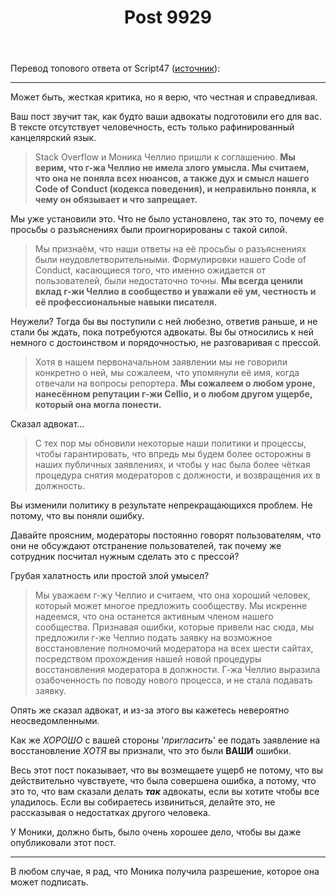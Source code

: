 ﻿---
title: "Post 9929"
se.owner.user_id: 282637
se.owner.display_name: "Ver Nick says Reinstate Monica"
se.owner.link: "https://ru.meta.stackoverflow.com/users/282637/ver-nick-says-reinstate-monica"
se.link: "https://ru.meta.stackoverflow.com/a/9929"
se.post_id: 9929
se.post_type: answer
se.score: 10
---
<p>Перевод топового ответа от Script47 (<a href="https://meta.stackexchange.com/a/340913/403480">источник</a>):</p>

<hr>

<p>Может быть, жесткая критика, но я верю, что честная и справедливая.</p>

<p>Ваш пост звучит так, как будто ваши адвокаты подготовили его для вас.
В тексте  отсутствует человечность, есть только рафинированный канцелярский язык.</p>

<blockquote>
  <p>Stack Overflow и Моника Челлио пришли к соглашению. <strong>Мы верим, что
  г-жа Челлио не имела злого умысла. Мы считаем, что она не поняла всех
  нюансов, а также дух и смысл нашего Code of Conduct (кодекса
  поведения), и неправильно поняла, к чему он обязывает и что
  запрещает.</strong></p>
</blockquote>

<p>Мы уже установили это. Что не было установлено, так это то, почему ее просьбы о разъяснениях были проигнорированы с такой силой.</p>

<blockquote>
  <p>Мы признаём, что наши ответы на её просьбы о разъяснениях были
  неудовлетворительными. Формулировки нашего Code of Conduct, касающиеся
  того, что именно ожидается от пользователей, были недостаточно точны.
  <strong>Мы всегда ценили вклад г-жи Челлио в сообщество и уважали её ум, честность и её профессиональные навыки писателя.</strong></p>
</blockquote>

<p>Неужели? Тогда бы вы поступили с ней любезно, ответив раньше, и не стали бы ждать, пока потребуются адвокаты. Вы бы относились к ней немного с достоинством и порядочностью, не разговаривая с прессой.</p>

<blockquote>
  <p>Хотя в нашем первоначальном заявлении мы не говорили конкретно о ней,
  мы сожалеем, что упомянули её имя, когда отвечали на вопросы
  репортера. <strong>Мы сожалеем о любом уроне, нанесённом репутации г-жи
  Cellio, и о любом другом ущербе, который она могла понести.</strong></p>
</blockquote>

<p>Сказал адвокат...</p>

<blockquote>
  <p>С тех пор мы обновили некоторые наши политики и процессы, чтобы
  гарантировать, что впредь мы будем более осторожны в наших публичных
  заявлениях, и чтобы у нас была более чёткая процедура снятия
  модераторов с должности, и возвращения их в должность.</p>
</blockquote>

<p>Вы изменили политику в результате непрекращающихся проблем. Не потому, что вы поняли ошибку.</p>

<p>Давайте проясним, модераторы постоянно говорят пользователям, что они не обсуждают отстранение пользователей, так почему же сотрудник посчитал нужным сделать это с прессой?</p>

<p>Грубая халатность или простой злой умысел?</p>

<blockquote>
  <p>Мы уважаем г-жу Челлио и считаем, что она хороший человек, который
  может многое предложить сообществу. Мы искренне надеемся, что она
  останется активным членом нашего сообщества. Признавая ошибки, которые
  привели нас сюда, мы предложили г-же Челлио подать заявку на возможное
  восстановление полномочий модератора на всех шести сайтах, посредством
  прохождения нашей новой процедуры восстановления модератора в
  должности. Г-жа Челлио выразила озабоченность по поводу нового
  процесса, и не стала подавать заявку.</p>
</blockquote>

<p>Опять же сказал адвокат, и из-за этого вы кажетесь невероятно неосведомленными.</p>

<p>Как же <em>ХОРОШО</em> с вашей стороны '<em>пригласить</em>' ее подать заявление на восстановление <em>ХОТЯ</em> вы признали, что это были <strong>ВАШИ</strong> ошибки.</p>

<p>Весь этот пост показывает, что вы возмещаете ущерб не потому, что вы действительно чувствуете, что была совершена ошибка, а потому, что это то, что вам сказали делать <strong><em>так</em></strong> адвокаты, если вы хотите чтобы все уладилось. Если вы собираетесь извиниться, делайте это, не рассказывая о недостатках другого человека.</p>

<p>У Моники, должно быть, было очень хорошее дело, чтобы вы даже опубликовали этот пост.</p>

<hr>

<p>В любом случае, я рад, что Моника получила разрешение, которое она может подписать.</p>
